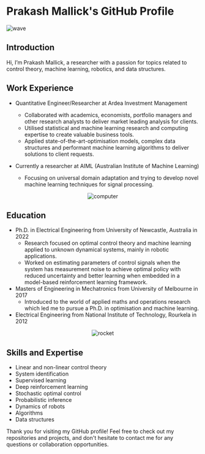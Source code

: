 # Prakash Mallick's GitHub Profile

<div align="left">
  
![wave](https://github.githubassets.com/images/icons/emoji/unicode/1f44b.png)
  
</div>

## Introduction
Hi, I’m Prakash Mallick, a researcher with a passion for topics related to control theory, machine learning, robotics, and data structures.

## Work Experience
- Quantitative Engineer/Researcher at Ardea Investment Management 
  - Collaborated with academics, economists, portfolio managers and other research analysts to deliver market leading analysis for clients. 
  - Utilised statistical and machine learning research and computing expertise to create valuable business tools.
  - Applied state-of-the-art-optimisation models, complex data structures and performant machine learning algorithms to deliver solutions to client requests.

- Currently a researcher at AIML (Australian Institute of Machine Learning) 
  - Focusing on universal domain adaptation and trying to develop novel machine learning techniques for signal processing.

<div align="center">
  
![computer](https://github.githubassets.com/images/icons/emoji/unicode/1f4bb.png)
  
</div>

## Education
- Ph.D. in Electrical Engineering from University of Newcastle, Australia in 2022
  - Research focused on optimal control theory and machine learning applied to unknown dynamical systems, mainly in robotic applications.
  - Worked on estimating parameters of control signals when the system has measurement noise to achieve optimal policy with reduced uncertainty and better learning when embedded in a model-based reinforcement learning framework.
- Masters of Engineering in Mechatronics from University of Melbourne in 2017
  - Introduced to the world of applied maths and operations research which led me to pursue a Ph.D. in optimisation and machine learning.
- Electrical Engineering from National Institute of Technology, Rourkela in 2012

<div align="center">
  
![rocket](https://github.githubassets.com/images/icons/emoji/unicode/1f680.png)
  
</div>

## Skills and Expertise
- Linear and non-linear control theory
- System identification
- Supervised learning
- Deep reinforcement learning
- Stochastic optimal control
- Probabilistic inference
- Dynamics of robots
- Algorithms
- Data structures

Thank you for visiting my GitHub profile! Feel free to check out my repositories and projects, and don't hesitate to contact me for any questions or collaboration opportunities.
